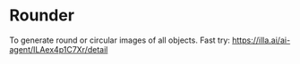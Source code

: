 # Rounder
To generate round or circular images of all objects.
Fast try: https://illa.ai/ai-agent/ILAex4p1C7Xr/detail
